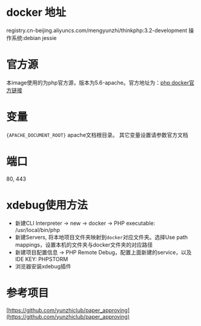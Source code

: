 # docker 地址
registry.cn-beijing.aliyuncs.com/mengyunzhi/thinkphp:3.2-development
操作系统:debian jessie

# 官方源
本image使用的为php官方源，版本为5.6-apache。官方地址为：[php docker官方链接](https://hub.docker.com/_/php/)

# 变量
`{APACHE_DOCUMENT_ROOT}`  apache文档根目录。
其它变量设置请参数官方文档

# 端口
80, 443

# xdebug使用方法
* 新建CLI Interpreter -> new -> docker -> PHP executable: /usr/local/bin/php
* 新建Servers, 将本地项目文件夹映射到`docker`对应文件夹。选择Use path mappings，设置本机的文件夹与docker文件夹的对应路径
* 新建项目配置信息 -> PHP Remote Debug，配置上面新建的service，以及IDE KEY: PHPSTORM
* 浏览器安装xdebug插件

# 参考项目
[https://github.com/yunzhiclub/paper_approving](https://github.com/yunzhiclub/paper_approving)
